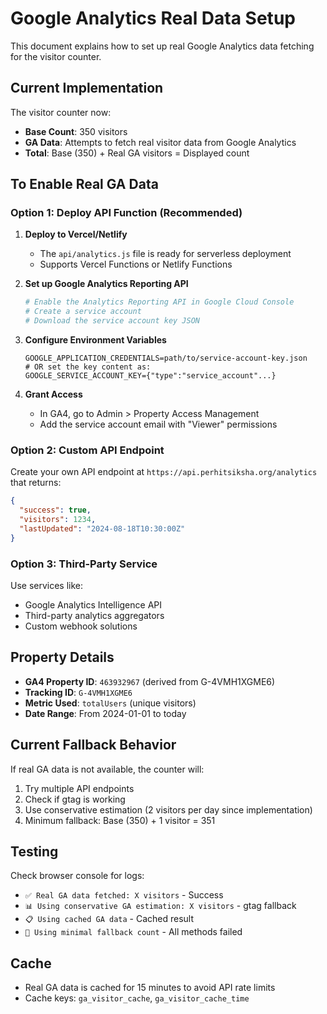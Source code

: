 # Google Analytics Real Data Setup

This document explains how to set up real Google Analytics data fetching for the visitor counter.

## Current Implementation

The visitor counter now:
- **Base Count**: 350 visitors
- **GA Data**: Attempts to fetch real visitor data from Google Analytics
- **Total**: Base (350) + Real GA visitors = Displayed count

## To Enable Real GA Data

### Option 1: Deploy API Function (Recommended)

1. **Deploy to Vercel/Netlify**
   - The `api/analytics.js` file is ready for serverless deployment
   - Supports Vercel Functions or Netlify Functions

2. **Set up Google Analytics Reporting API**
   ```bash
   # Enable the Analytics Reporting API in Google Cloud Console
   # Create a service account
   # Download the service account key JSON
   ```

3. **Configure Environment Variables**
   ```env
   GOOGLE_APPLICATION_CREDENTIALS=path/to/service-account-key.json
   # OR set the key content as:
   GOOGLE_SERVICE_ACCOUNT_KEY={"type":"service_account"...}
   ```

4. **Grant Access**
   - In GA4, go to Admin > Property Access Management
   - Add the service account email with "Viewer" permissions

### Option 2: Custom API Endpoint

Create your own API endpoint at `https://api.perhitsiksha.org/analytics` that returns:
```json
{
  "success": true,
  "visitors": 1234,
  "lastUpdated": "2024-08-18T10:30:00Z"
}
```

### Option 3: Third-Party Service

Use services like:
- Google Analytics Intelligence API
- Third-party analytics aggregators
- Custom webhook solutions

## Property Details

- **GA4 Property ID**: `463932967` (derived from G-4VMH1XGME6)
- **Tracking ID**: `G-4VMH1XGME6`
- **Metric Used**: `totalUsers` (unique visitors)
- **Date Range**: From 2024-01-01 to today

## Current Fallback Behavior

If real GA data is not available, the counter will:
1. Try multiple API endpoints
2. Check if gtag is working
3. Use conservative estimation (2 visitors per day since implementation)
4. Minimum fallback: Base (350) + 1 visitor = 351

## Testing

Check browser console for logs:
- `✅ Real GA data fetched: X visitors` - Success
- `📊 Using conservative GA estimation: X visitors` - gtag fallback
- `📋 Using cached GA data` - Cached result
- `🔄 Using minimal fallback count` - All methods failed

## Cache

- Real GA data is cached for 15 minutes to avoid API rate limits
- Cache keys: `ga_visitor_cache`, `ga_visitor_cache_time`
